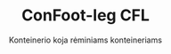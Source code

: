 ---
title: "ConFoot-leg CFL"
subtitle: "Konteinerio koja rėminiams konteineriams"
mainImage: "/images/products/confoot-leg-cfl-main.jpg"
gallery:
  - "/images/products/confoot-leg-cfl-1.jpg"
  - "/images/products/confoot-leg-cfl-2.jpg"
  - "/images/products/confoot-leg-cfl-3.jpg"
shortDescription: "ConFoot-leg CFL yra specialiai sukurtas rėminiams konteineriams; jis puikiai tinka rėmams, leidžiant konteineriams būti naudojami kaip saugyklos skysčiams ir kitoms medžiagoms."
technicalDescription: "CFL modelis yra suprojektuotas sferiniams konteineriams, naudojamiems pervežti skysčius, kuriems reikia didelio slėgio atsparumo, nes sferinė forma geriausiai paskirsto slėgį, tačiau tam, kad būtų galima juos transportuoti, būtina juos aprėpti rėmų sistema."
videoID: "C2KwnEb-npU"
specifications:
  - name: "Svoris"
    value: "24 kg už koją"
  - name: "Apkrovos talpa"
    value: "30 tonų"
  - name: "Reguliavimo diapazonas"
    value: "1,043 mm iki 1,448 mm"
  - name: "Medžiaga"
    value: "Aukštos kokybės plienas"
price: "3.500 EUR"
priceVAT: "4.235 EUR"
pricingNotes: "Galimi kiekio nuolaidos. Susisiekite dėl išsamesnės informacijos."
buyLink: "/contact"
howToUse: |
  1. Pritvirtinkite CFL koją prie konteinerio rėmo kampo
  2. Įjunkite užrakinimo mechanizmą
  3. Jei reikia, sureguliuokite aukštį nuo 1,043 mm iki 1,448 mm
  4. Kartokite visiems reikiamiems kampams
  5. Nuleiskite priekabą ir išvažiuokite, palikdami konteinerį ant kojų
benefits:
  - title: "Puikus rėmo pritaikymas"
    description: "Sukurtas taip, kad puikiai tiktų sferinių konteinerių rėmams"
  - title: "Skysčių saugojimas"
    description: "Leidžia konteineriams būti naudojami kaip skysčių saugyklos, kurioms reikalingas didelis slėgio atsparumas"
  - title: "Specializuotas dizainas"
    description: "Sukurtas atsižvelgiant į unikalius rėminių konteinerių reikalavimus"
  - title: "Universalios paskirties"
    description: "Tinka įvairioms pramonės šakoms, kurioms reikalingas specializuotas konteinerių saugojimas ir tvarkymas"
  - title: "Iškart judėti"
    description: "Konteineriai visada pasiruošę judėti - tiesiog įvažiuokite priekabos po konteineriu, kad galėtumėte tęsti kelionę"
  - title: "Kaštų optimizavimas"
    description: "Optimizuoja išlaidas ir laiko sąnaudas, leidžiant specializuotą konteinerių tvarkymą be papildomo įrengimo"
articleContent: |
  ## Kas yra ConFoot-leg CFL?

  ConFoot-leg CFL yra specializuotas konteinerio kojų sprendimas, sukurtas būtent rėminiams konteineriams. Skirtingai nei standartiniai krovininiai konteineriai, sferiniai konteineriai, naudojami transportuoti skysčius, kuriems reikia didelio slėgio atsparumo, turi būti aprėpti rėmų sistema, kad būtų galima juos transportuoti, nes sferinė forma geriausiai paskirsto slėgį. CFL modelis yra suprojektuotas taip, kad puikiai tiktų tiems rėmams, leidžiant naudoti šiuos specializuotus konteinerius kaip saugyklas skysčiams ir kitoms medžiagoms, kurioms reikalingas slėgio atsparumas.

  ## Pagrindiniai privalumai specializuotam konteinerių tvarkymui

  ConFoot-leg CFL suteikia reikšmingų operacinių privalumų įmonėms, kurios tvarko rėminių konteinerių sistemas, ypač tas, kurios naudojamos skysčių pervežimui ir saugojimui. Leidžiant šiuos specializuotus konteinerius pritvirtinti prie kojų, galima kurti lanksčius saugojimo sprendimus skysčiams ir kitoms slėgiui jautrioms medžiagoms, nereikalaujant pastovios infrastruktūros.

  CFL modelis leidžia įmonėms optimizuoti specializuotų konteinerių operacijas, suteikdamas būdą saugiai palaikyti rėminius konteinerius krovimo, iškrovimo ir saugojimo laikotarpiais. Šis universalumas daro CFL idealų sprendimą pramonės šakoms, kurios pasikliauja skysčių ir kitų medžiagų, reikalaujančių slėgio atsparumo, konteinerių pervežimu bei saugojimu.

  ## Kaip tai veikia

  ConFoot-leg CFL tvirtai pritvirtinamas prie specializuotų konteinerių rėmų, suteikdamas stabilų palaikymą, kai konteineris paruošiamas krovimui, iškrovimui ar saugojimui. Kojos turi reguliavimo diapazoną nuo 1,043 mm iki 1,448 mm, leidžiant jas lanksčiai pritaikyti įvairiose eksploatacinėse sąlygose. Kiekviena koja sveria 24 kg, todėl operatoriams jas lengva tvarkyti, o sistema suteikia reikšmingą apkrovos talpą – 30 tonų.

  Montavimo procesas yra paprastas:
  1. Pritvirtinkite CFL kojas prie konteinerio rėmo kampų
  2. Įjunkite užrakinimo mechanizmą, kad kojos būtų saugiai pritvirtintos
  3. Sureguliuokite aukštį pagal savo specifinius reikalavimus
  4. Nuleiskite priekabą ir išvažiuokite, palikdami konteinerį saugiai palaikomą ant kojų

  Kai ateis laikas pervežti konteinerį, tiesiog vėl įvažiuokite priekabos po juo, pritvirtinkite konteinerį prie priekabos, nuimkite kojas ir tęskite kelionę.

  ## ConFoot-leg CFL taikymo sritys

  ### Chemijos pramonė
  Chemijos pramonė žymiai pasinaudoja CFL gebėjimu saugiai palaikyti konteinerius, naudojamus laikyti ir pervežti cheminėms medžiagoms bei skystiems produktams. Leidžiant šiuos specializuotus konteinerius pritvirtinti prie kojų, įmonės gali kurti lanksčius saugojimo sprendimus, kurie išlaiko spaudžiui jautrių medžiagų vientisumą ir optimizuoja erdvės panaudojimą.

  ### Naftos ir dujų sektorius
  Naftos ir dujų sektoriui CFL suteikia vertingos lankstumo tvarkant konteinerius, skirtus įvairiems naftos produktams. Gebėjimas saugiai pritvirtinti šiuos konteinerius prie kojų leidžia efektyviau atlikti krovimo ir iškrovimo darbus, taip pat kurti laikinas saugojimo galimybes piko operacinių laikotarpių metu.

  ### Maisto ir gėrimų pramonė
  Maisto ir gėrimų pramonė gali panaudoti CFL kojas konteineriams, skirtoms pervežti ir saugoti skystus maisto produktus. Sistemos stabilumas ir patikimumas užtikrina, kad šios jautrios medžiagos gali būti tvarkomos ir saugomos be taršos ar žalų rizikos.

  ### Vandens apdorojimas ir tiekimas
  Vandens apdorojimo ir tiekimo operacijos gali pasinaudoti CFL gebėjimu palaikyti konteinerius, naudojamus saugoti ir pervežti vandens apdorojimo chemikalus bei kitas skystas medžiagas. Ši savybė leidžia lanksčiau ir efektyviau valdyti šiuos svarbius resursus.

  ## Techniniai duomenys

  - **Apkrovos talpa**: 30 tonų
  - **Svoris**: 24 kg už koją
  - **Reguliavimo diapazonas**: nuo 1,043 mm iki 1,448 mm
  - **Medžiaga**: Aukštos kokybės plienas su patvaria apdaila
  - **Suderinamumas**: Specializuoti rėminiai konteineriai, ypač skysčių pervežimui sukurti

  ConFoot-leg CFL reiškia specializuotą sprendimą rėminių konteinerių tvarkymui, suteikdamas įmonėms galimybę optimizuoti operacijas, susijusias su sferiniais konteineriais, naudojamais skysčiams ir kitoms medžiagoms, reikalaujančioms slėgio atsparumo. Leidžiant šiuos specializuotus konteinerius saugiai palaikyti ant kojų, CFL padeda įmonėms pasiekti didesnį efektyvumą ir lankstumą specializuotose konteinerių tvarkymo operacijose.
---